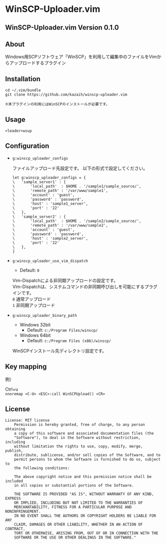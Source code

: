 WinSCP-Uploader.vim
===================
WinSCP-Uploader.vim Version 0.1.0
----------------------

About
-----
Windows用SCPソフトウェア「WinSCP」を利用して編集中のファイルをVimからアップロードするプラグイン

Installation
------------
```
cd ~/.vim/bundle
git clone https://github.com/kazaih/winscp-uploader.vim

※本プラグインの利用にはWinSCPのインストールが必要です。
```

Usage
-----
    <leader>wsup

Configuration
-----
* `g:winscp_uploader_configs`

   ファイルアップロード先設定です。
   以下の形式で設定してください。

    ```
    let g:winscp_uploader_configs = {
    \   'sample_server1' : {
    \       'local_path'  : $HOME . '/sample1/sample_source/',
    \       'remote_path' : '/var/www/sample1',
    \       'account' : 'guest',
    \       'password' : 'password',
    \       'host' : 'sample1_server',
    \       'port' : '22'
    \   },
    \   'sample_server2' : {
    \       'local_path'  : $HOME . '/sample2/sample_source/',
    \       'remote_path' : '/var/www/sample2',
    \       'account' : 'guest',
    \       'password' : 'password',
    \       'host' : 'sample2_server',
    \       'port' : '22'
    \   },
    }
    ```

* `g:winscp_uploader_use_vim_dispatch`
    * Default: `0`

    Vim-Dispatchによる非同期アップロードの設定です。  
    Vim-Dispatchは、システムコマンドの非同期呼び出しを可能にするプラグインです。  
    `0` 通常アップロード  
    `1` 非同期アップロード

* `g:winscp_uploader_binary_path`
   * Windows 32bit
      * Default: `c:/Program Files/winscp/`
   * Windows 64bit
      * Default: `c:/Program Files (x86)/winscp/`

  WinSCPインストール先ディレクトリ設定です。

Key mapping
-----------
例）

Ctrl+u  
    `nnoremap <C-U> <ESC>:call WinSCPUpload() <CR>`


License
-----------

```
License: MIT license
    Permission is hereby granted, free of charge, to any person obtaining
    a copy of this software and associated documentation files (the
    "Software"), to deal in the Software without restriction, including
    without limitation the rights to use, copy, modify, merge, publish,
    distribute, sublicense, and/or sell copies of the Software, and to
    permit persons to whom the Software is furnished to do so, subject to
    the following conditions:

    The above copyright notice and this permission notice shall be included
    in all copies or substantial portions of the Software.

    THE SOFTWARE IS PROVIDED "AS IS", WITHOUT WARRANTY OF ANY KIND, EXPRESS
    OR IMPLIED, INCLUDING BUT NOT LIMITED TO THE WARRANTIES OF
    MERCHANTABILITY, FITNESS FOR A PARTICULAR PURPOSE AND NONINFRINGEMENT.
    IN NO EVENT SHALL THE AUTHORS OR COPYRIGHT HOLDERS BE LIABLE FOR ANY
    CLAIM, DAMAGES OR OTHER LIABILITY, WHETHER IN AN ACTION OF CONTRACT,
    TORT OR OTHERWISE, ARISING FROM, OUT OF OR IN CONNECTION WITH THE
    SOFTWARE OR THE USE OR OTHER DEALINGS IN THE SOFTWARE."
```


